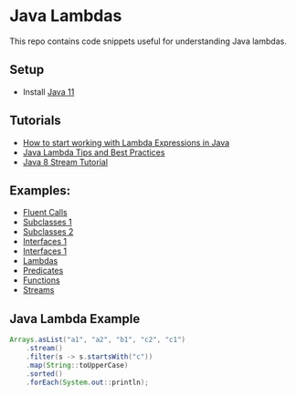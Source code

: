 # Java Lambdas

This repo contains code snippets useful for understanding Java lambdas.

## Setup
* Install [Java 11](https://www.oracle.com/technetwork/java/javase/downloads/jdk11-downloads-5066655.html) 

## Tutorials
* [How to start working with Lambda Expressions in Java](https://medium.freecodecamp.org/learn-these-4-things-and-working-with-lambda-expressions-b0ab36e0fffc)
* [Java Lambda Tips and Best Practices](http://www.baeldung.com/java-8-lambda-expressions-tips)
* [Java 8 Stream Tutorial](https://winterbe.com/posts/2014/07/31/java8-stream-tutorial-examples/)

## Examples:
* [Fluent Calls](src/main/java/org/athenian/_0_fluent_calls)
* [Subclasses 1](src/main/java/org/athenian/_1_subclasses_1)
* [Subclasses 2](src/main/java/org/athenian/_1_subclasses_2)
* [Interfaces 1](src/main/java/org/athenian/_2_interfaces_1)
* [Interfaces 1](src/main/java/org/athenian/_2_interfaces_2)
* [Lambdas](src/main/java/org/athenian/_3_lambdas)
* [Predicates](src/main/java/org/athenian/_4_predicates)
* [Functions](src/main/java/org/athenian/_5_functions)
* [Streams](src/main/java/org/athenian/_6_streams)

## Java Lambda Example
```Java
Arrays.asList("a1", "a2", "b1", "c2", "c1")
    .stream()
    .filter(s -> s.startsWith("c"))
    .map(String::toUpperCase)
    .sorted()
    .forEach(System.out::println);
```


